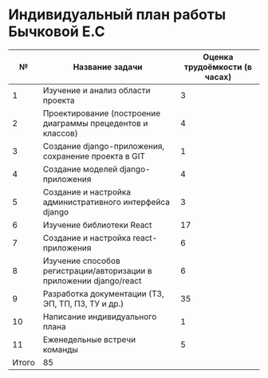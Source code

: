# Индивидуальный план работы Бычковой Е.С

| №  | Название задачи                                                                   | Оценка трудоёмкости (в часах) |                                                            
| -- | --------------------------------------------------------------------------------- | ----------------------------- | 
| 1  | Изучение и анализ области проекта                                                 | 3                             |
| 2  | Проектирование (построение диаграммы прецедентов и классов)                       | 4                             | 
| 3  | Создание django-приложения, сохранение проекта в GIT                              | 1                             | 
| 4  | Создание моделей django-приложения                                                | 4                             | 
| 5  | Создание и настройка административного интерфейса django                          | 3                             | 
| 6  | Изучение библиотеки React                                                         | 17                            |
| 7  | Создание и настройка react-приложения                                             | 6                             |
| 8  | Изучение способов регистрации/авторизации в приложении django/react               | 6                             |
| 9  | Разработка документации (ТЗ, ЭП, ТП, ПЗ, ТУ и др.)                                | 35                            |
| 10 | Написание индивидуального плана                                                   | 1                             |
| 11 | Еженедельные встречи команды                                                      | 5                             |
| Итого                                                                                  | 85                            |
